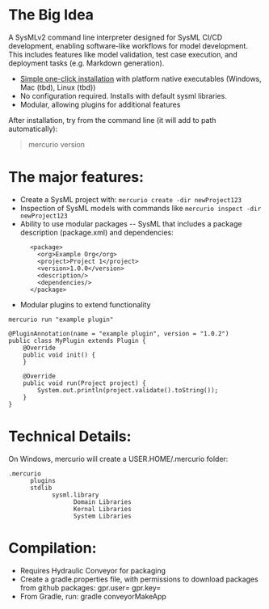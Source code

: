 # The Big Idea

A SysMLv2 command line interpreter designed for SysML CI/CD development, enabling software-like workflows for model development.  This includes features like model validation, test case execution, and deployment tasks (e.g. Markdown generation).

* [Simple one-click installation](https://github.com/petrotta/mercurio/releases/download/latest/mercurio.exe) with platform native executables (Windows, Mac (tbd), Linux (tbd))
* No configuration required.  Installs with default sysml libraries.
* Modular, allowing plugins for additional features

After installation, try from the command line (it will add to path automatically):

> mercurio version

 

# The major features:
* Create a SysML project with: `mercurio create -dir newProject123`
* Inspection of SysML models with commands like `mercurio inspect -dir newProject123`
* Ability to use modular packages -- SysML that includes a package description (package.xml) and dependencies:
~~~
      <package>
        <org>Example Org</org>
        <project>Project 1</project>
        <version>1.0.0</version>
        <description/>
        <dependencies/>
      </package>
~~~
* Modular plugins to extend functionality

`mercurio run "example plugin"` 
~~~ 
@PluginAnnotation(name = "example plugin", version = "1.0.2")
public class MyPlugin extends Plugin {
    @Override
    public void init() {
    }

    @Override
    public void run(Project project) {
        System.out.println(project.validate().toString());
    }
}
~~~

# Technical Details:
On Windows, mercurio will create a USER.HOME/.mercurio folder:

~~~
.mercurio
      plugins
      stdlib
            sysml.library
                  Domain Libraries
                  Kernal Libraries
                  System Libraries
~~~
   
# Compilation: 
* Requires Hydraulic Conveyor for packaging 
* Create a gradle.properties file, with permissions to download packages from github packages:
      gpr.user=<username>
      gpr.key=<key>
* From Gradle, run:
  gradle conveyorMakeApp





